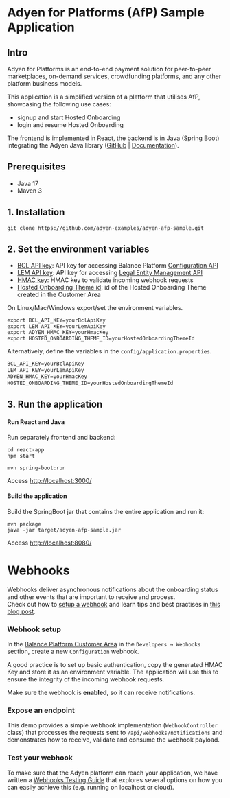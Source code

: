 # Adyen for Platforms (AfP) Sample Application

## Intro

Adyen for Platforms is an end-to-end payment solution for peer-to-peer marketplaces, on-demand services, crowdfunding platforms, and any other platform business models.

This application is a simplified version of a platform that utilises AfP, showcasing the following use cases:
* signup and start Hosted Onboarding
* login and resume Hosted Onboarding

The frontend is implemented in React, the backend is in Java (Spring Boot) integrating the Adyen Java library 
([GitHub](https://github.com/Adyen/adyen-java-api-library) | [Documentation](https://docs.adyen.com/development-resources/libraries?tab=java_2)).

## Prerequisites

- Java 17
- Maven 3

## 1. Installation

```
git clone https://github.com/adyen-examples/adyen-afp-sample.git
```

## 2. Set the environment variables
* [BCL API key](https://docs.adyen.com/marketplaces-and-platforms/get-started/): API key for accessing Balance Platform [Configuration API](https://docs.adyen.com/api-explorer/balanceplatform/latest/overview)
* [LEM API key](https://docs.adyen.com/marketplaces-and-platforms/get-started/): API key for accessing [Legal Entity Management API](https://docs.adyen.com/api-explorer/legalentity/latest/overview)
* [HMAC key](https://docs.adyen.com/development-resources/webhooks/verify-hmac-signatures): HMAC key to validate incoming webhook requests
* [Hosted Onboarding Theme id](https://docs.adyen.com/marketplaces-and-platforms/collect-verification-details/hosted/customize-hosted-onboarding/): id of the Hosted Onboarding Theme created in the Customer Area

On Linux/Mac/Windows export/set the environment variables.
```shell
export BCL_API_KEY=yourBclApiKey
export LEM_API_KEY=yourLemApiKey
export ADYEN_HMAC_KEY=yourHmacKey
export HOSTED_ONBOARDING_THEME_ID=yourHostedOnboardingThemeId
```

Alternatively, define the variables in the `config/application.properties`.
```txt
BCL_API_KEY=yourBclApiKey
LEM_API_KEY=yourLemApiKey
ADYEN_HMAC_KEY=yourHmacKey
HOSTED_ONBOARDING_THEME_ID=yourHostedOnboardingThemeId
```

## 3. Run the application

#### Run React and Java
Run separately frontend and backend:
```shell
cd react-app
npm start
```

```shell
mvn spring-boot:run
```

Access [http://localhost:3000/](http://localhost:3000/)

#### Build the application
Build the SpringBoot jar that contains the entire application and run it:
```   
mvn package
java -jar target/adyen-afp-sample.jar
```

Access [http://localhost:8080/](http://localhost:8080/)

# Webhooks

Webhooks deliver asynchronous notifications about the onboarding status and other events that are important to receive and process.  
Check out how to [setup a webhook](https://docs.adyen.com/marketplaces-and-platforms/webhooks/) 
and learn tips and best practises in [this blog post](https://www.adyen.com/knowledge-hub/consuming-webhooks).

### Webhook setup

In the [Balance Platform Customer Area](https://balanceplatform-test.adyen.com/balanceplatform) in the `Developers → Webhooks` section, 
create a new `Configuration` webhook.

A good practice is to set up basic authentication, copy the generated HMAC Key and store it as an environment variable. 
The application will use this to ensure the integrity of the incoming webhook requests.

Make sure the webhook is **enabled**, so it can receive notifications.

### Expose an endpoint

This demo provides a simple webhook implementation (`WebhookController` class) that processes the requests sent to `/api/webhooks/notifications` 
and demonstrates how to receive, validate and consume the webhook payload.

### Test your webhook

To make sure that the Adyen platform can reach your application, we have written a [Webhooks Testing Guide](https://github.com/adyen-examples/.github/blob/main/pages/webhooks-testing.md)
that explores several options on how you can easily achieve this (e.g. running on localhost or cloud).